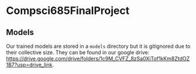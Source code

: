 # Compsci685FinalProject

## Models

Our trained models are stored in a `models` directory but it is gitignored due to their collective size. They can be found in our google drive: https://drive.google.com/drive/folders/1c9M_CVFZ_8zSa0XiTof1kKm8ZtdOZ1B7?usp=drive_link.